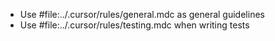 - Use #file:../.cursor/rules/general.mdc as general guidelines
- Use #file:../.cursor/rules/testing.mdc when writing tests